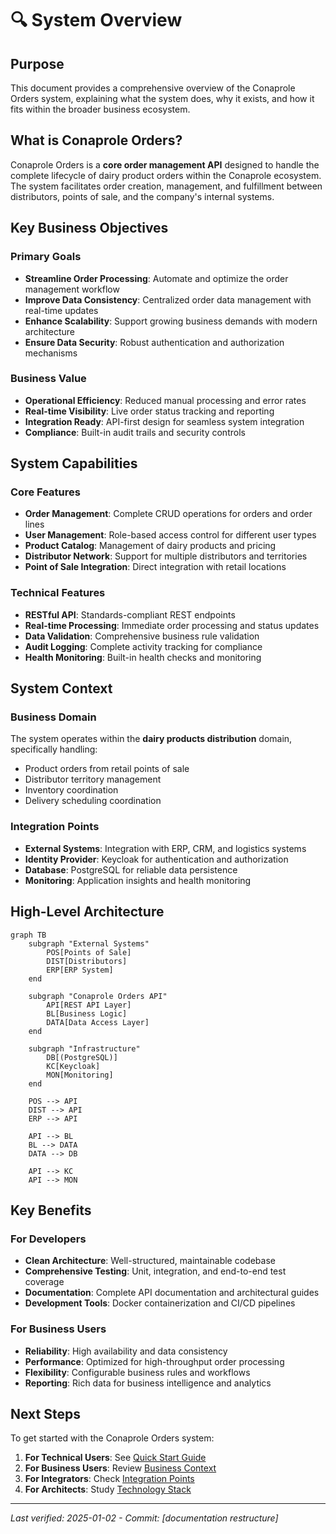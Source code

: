 # 🔍 System Overview

## Purpose

This document provides a comprehensive overview of the Conaprole Orders system, explaining what the system does, why it exists, and how it fits within the broader business ecosystem.

## What is Conaprole Orders?

Conaprole Orders is a **core order management API** designed to handle the complete lifecycle of dairy product orders within the Conaprole ecosystem. The system facilitates order creation, management, and fulfillment between distributors, points of sale, and the company's internal systems.

## Key Business Objectives

### Primary Goals
- **Streamline Order Processing**: Automate and optimize the order management workflow
- **Improve Data Consistency**: Centralized order data management with real-time updates
- **Enhance Scalability**: Support growing business demands with modern architecture
- **Ensure Data Security**: Robust authentication and authorization mechanisms

### Business Value
- **Operational Efficiency**: Reduced manual processing and error rates
- **Real-time Visibility**: Live order status tracking and reporting
- **Integration Ready**: API-first design for seamless system integration
- **Compliance**: Built-in audit trails and security controls

## System Capabilities

### Core Features
- **Order Management**: Complete CRUD operations for orders and order lines
- **User Management**: Role-based access control for different user types
- **Product Catalog**: Management of dairy products and pricing
- **Distributor Network**: Support for multiple distributors and territories
- **Point of Sale Integration**: Direct integration with retail locations

### Technical Features
- **RESTful API**: Standards-compliant REST endpoints
- **Real-time Processing**: Immediate order processing and status updates
- **Data Validation**: Comprehensive business rule validation
- **Audit Logging**: Complete activity tracking for compliance
- **Health Monitoring**: Built-in health checks and monitoring

## System Context

### Business Domain
The system operates within the **dairy products distribution** domain, specifically handling:
- Product orders from retail points of sale
- Distributor territory management
- Inventory coordination
- Delivery scheduling coordination

### Integration Points
- **External Systems**: Integration with ERP, CRM, and logistics systems
- **Identity Provider**: Keycloak for authentication and authorization
- **Database**: PostgreSQL for reliable data persistence
- **Monitoring**: Application insights and health monitoring

## High-Level Architecture

```mermaid
graph TB
    subgraph "External Systems"
        POS[Points of Sale]
        DIST[Distributors]
        ERP[ERP System]
    end
    
    subgraph "Conaprole Orders API"
        API[REST API Layer]
        BL[Business Logic]
        DATA[Data Access Layer]
    end
    
    subgraph "Infrastructure"
        DB[(PostgreSQL)]
        KC[Keycloak]
        MON[Monitoring]
    end
    
    POS --> API
    DIST --> API
    ERP --> API
    
    API --> BL
    BL --> DATA
    DATA --> DB
    
    API --> KC
    API --> MON
```

## Key Benefits

### For Developers
- **Clean Architecture**: Well-structured, maintainable codebase
- **Comprehensive Testing**: Unit, integration, and end-to-end test coverage
- **Documentation**: Complete API documentation and architectural guides
- **Development Tools**: Docker containerization and CI/CD pipelines

### For Business Users
- **Reliability**: High availability and data consistency
- **Performance**: Optimized for high-throughput order processing
- **Flexibility**: Configurable business rules and workflows
- **Reporting**: Rich data for business intelligence and analytics

## Next Steps

To get started with the Conaprole Orders system:

1. **For Technical Users**: See [Quick Start Guide](./quick-start.md)
2. **For Business Users**: Review [Business Context](./business-context.md)
3. **For Integrators**: Check [Integration Points](./integration-points.md)
4. **For Architects**: Study [Technology Stack](./technology-stack.md)

---

*Last verified: 2025-01-02 - Commit: [documentation restructure]*